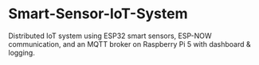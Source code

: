 # Smart-Sensor-IoT-System
Distributed IoT system using ESP32 smart sensors, ESP-NOW communication, and an MQTT broker on Raspberry Pi 5 with dashboard &amp; logging.
